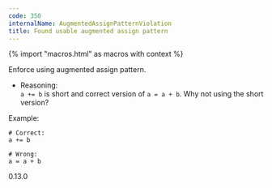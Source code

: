 ```yaml
---
code: 350
internalName: AugmentedAssignPatternViolation
title: Found usable augmented assign pattern
---
```


{% import "macros.html" as macros with context %}

Enforce using augmented assign pattern.

  - Reasoning:  
    `a += b` is short and correct version of `a = a + b`. Why not using
    the short version?

Example:

    # Correct:
    a += b
    
    # Wrong:
    a = a + b

<div class="versionadded">

0.13.0

</div>
